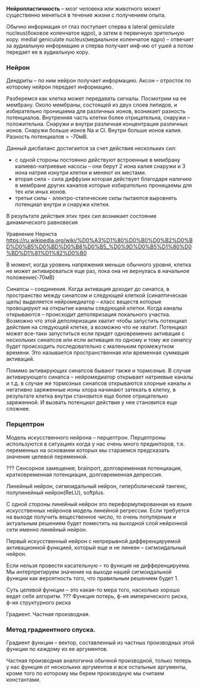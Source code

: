 **Нейропластичность** – мозг человека или животного может существенно меняться в течение жизни с получением опыта.

Обычно информация от глаз поступает сперва в lateral geniculate nucleus(боковое коленчатое ядро), а затем в первичную зрительную кору. medial geniculate nucleus(медиальное коленчатое ядро) – отвечает за аудиальную информацию и сперва получает инф-ию от ушей а потом передает ее в аудиальную кору.

### Нейрон  
Дендриты – по ним нейрон получает информацию.  Аксон – отросток по которому нейрон передает информацию.  

Разберемся как клетка может передавать сигналы. Посмотрим на ее мембрану. Около мембраны, состоящей из двух слоев липидов,  и избирательно проницаема для различных ионов, возникает разность потенциалов. Внутренняя часть клетки более отрицательна, снаружи – положительна. Снаружи и внутри различная концентрация различных ионов. Снаружи больше ионов Na и Cl. Внутри больше ионов калия. Разность потенциалов = -70мВ.

Данный дисбаланс достигается за счет действия нескольких сил:
 - с одной стороны постоянно действуют встроенные  в мембрану калиево-натриевые насосы – они берут 2 иона калия снаружи и 3 иона натрия  изнутри клетки и меняют их местами.
 - вторая сила – сила диффузии которая действует благодаря наличию в мембране других каналов которые избирательно проницаемы для тех или иных ионов.  
 - третьи силы - электро-статические силы пытаются выровнять потенциал внутри и снаружи клетки.  

В результате действия этих трех сил возникает состояние динамического равновесия

Уравнение Нернста  
https://ru.wikipedia.org/wiki/%D0%A3%D1%80%D0%B0%D0%B2%D0%BD%D0%B5%D0%BD%D0%B8%D0%B5_%D0%9D%D0%B5%D1%80%D0%BD%D1%81%D1%82%D0%B0

В момент, когда уровень напряжения меньше обычного уровня, клетка не может активироваться еще раз, пока она не вернулась в начальное положение(-70мВ)  

Синапсы – соединения. Когда активация доходит до синапса, в пространство между синапсом и следующей клеткой (синаптическая щель) выделяется нейромедиатор – класс веществ которые провоцируют на открытие каналы следующей клетки. Когда каналы открываются – происходит деполяризация локального участка. Возможно что этой деполяризации хватит чтобы запустить потенциал действия на следующей клетке, а возможно что не хватит. Потенциал может все-таки запуститься если придет одновременно активация с нескольких синапсов или если активация по одному и тому же синапсу будет происходить последовательно с маленьким промежутком времени. Это называется пространственная или временная суммация активаций.

Помимо активирующих синапсов бывают также и тормозные. В случае активирующего синапса – нейромедиатор открывает натриевые каналы и т.д. в случае же тормозных синапсов открываются хлорные каналы и негативно заряженные ионы хлора начинают затекать в клетку, в результате клетка внутри становится еще более отрицательно заряженной. И вызвать потенциал действия у нее становится еще сложнее.  

### Перцептрон  
Модель искусственного нейрона – перцептрон. Перцептроны используются в ситуациях когда у нас очень много предикторов, т.е. переменных на основании которых мы стараемся предсказать значение целевой переменной.

??? Сенсорное замещение, brainport, долговременная потенциация, кратковременная потенциация, долговременная депрессия.  
  
Линейный нейрон, сигмоидальный нейрон, гиперболический тангенс, полулинейный нейрон(ReLU), softplus.

С одной стороны линейный нейрон это переформулированная на языке искусственных нейронов модель линейной регрессии. Если требуется на выходе получить вещественное число, то очень популярным и актуальным решением будет поместить на выходной слой нейронной сети именно линейный нейрон.  

Первый искусственный нейрон с непрерывной дифференцируемой активационной функцией, который еще и не линеен – сигмоидальный нейрон.  

Если нельзя провести касательную – то функция не дифференцируема.
Мы интерпретируем значение на выходе нашей сигмоидальной функции как вероятность того, что правильным решением будет 1.

Суть целевой функции – это какая-то мера того, насколько хорошо ведет себя алгоритм.
??? Функция потерь, ф-ия имперического риска, ф-ия структурного риска

Градиент. Частная производная.

### Метод градиентного спуска.
Градиент функции – вектор, составленный из частных производных этой функции по каждому из ее аргументов.

Частная производная аналогична обычной производной, только теперь у нас функция от нескольких аргументов и все остальные аргументы, кроме того по которому мы берем производную мы считаем константами.  
